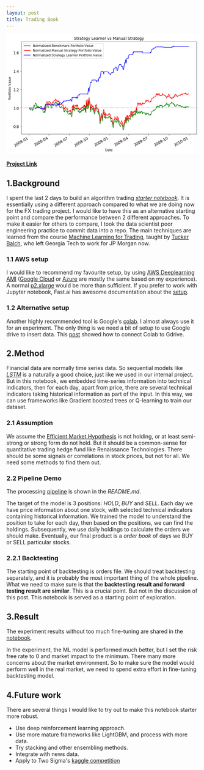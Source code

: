 ```yaml
---
layout: post
title: Trading Book
---
```


![Final Result Comparison](/images/2020-02-26-final-compare.png)

[**Project Link**](https://github.com/xia0nan/trading-book)

## 1.Background

I spent the last 2 days to build an algorithm trading [*starter notebook*](https://github.com/xia0nan/trading-book). It is essentially using a different approach compared to what we are doing now for the FX trading project. I would like to have this as an alternative starting point and compare the performance between 2 different approaches. To make it easier for others to compare, I took the data scientist poor engineering practice to commit data into a repo. The main techniques are learned from the course [Machine Learning for Trading](https://quantsoftware.gatech.edu/Machine_Learning_for_Trading_Course), taught by [Tucker Balch](https://www.cc.gatech.edu/~tucker/), who left Georgia Tech to work for JP Morgan now.

### 1.1 AWS setup
I would like to recommend my favourite setup, by using [AWS Deeplearning AMI](https://aws.amazon.com/machine-learning/amis/) ([Google Cloud](https://cloud.google.com/deep-learning-vm) or [Azure](https://azure.microsoft.com/en-us/services/virtual-machines/data-science-virtual-machines/) are mostly the same based on my experience). A normal [p2.xlarge](https://aws.amazon.com/ec2/instance-types/p2/) would be more than sufficient. If you prefer to work with Jupyter notebook, Fast.ai has awesome documentation about the [setup](https://course.fast.ai/start_aws.html).

### 1.2 Alternative setup
Another highly recommended tool is Google's [colab](https://colab.research.google.com/). I almost always use it for an experiment. The only thing is we need a bit of setup to use Google drive to insert data. This [post](https://www.marktechpost.com/2019/06/07/how-to-connect-google-colab-with-google-drive/) showed how to connect Colab to Gdrive.

## 2.Method
Financial data are normally time series data. So sequential models like [*LSTM*](https://colah.github.io/posts/2015-08-Understanding-LSTMs/) is a naturally a good choice, just like we used in our internal project. But in this notebook, we embedded time-series information into technical indicators, then for each day, apart from price, there are several technical indicators taking historical information as part of the input. In this way, we can use frameworks like Gradient boosted trees or Q-learning to train our dataset.

### 2.1 Assumption
We assume the [Efficient Market Hypothesis](https://www.investopedia.com/terms/e/efficientmarkethypothesis.asp) is not holding, or at least semi-strong or strong form do not hold. But it should be a common-sense for quantitative trading hedge fund like Renaissance Technologies. There should be some signals or correlations in stock prices, but not for all. We need some methods to find them out.

### 2.2 Pipeline Demo
The processing [pipeline](https://github.com/xia0nan/trading-book#pipeline) is shown in the *README.md*.

The target of the model is 3 positions: *HOLD*, *BUY* and *SELL*. Each day we have price information about one stock, with selected technical indicators containing historical information. We trained the model to understand the position to take for each day, then based on the positions, we can find the holdings. Subsequently, we use daily holdings to calculate the orders we should make. Eventually, our final product is a *order book* of days we BUY or SELL particular stocks.

### 2.2.1 Backtesting
The starting point of backtesting is orders file. We should treat backtesting separately, and it is probably the most important thing of the whole pipeline. What we need to make sure is that the **backtesting result and forward testing result are similar**. This is a crucial point. But not in the discussion of this post. This notebook is served as a starting point of exploration.

## 3.Result
The experiment results without too much fine-tuning are shared in the [notebook](https://github.com/xia0nan/trading-book/blob/master/notebooks/05_ML_strategy.ipynb).

In the experiment, the ML model is performed much better, but I set the risk free rate to 0 and market impact to the minimum. There many more concerns about the market environment. So to make sure the model would perform well in the real market, we need to spend extra effort in fine-tuning backtesting model.

## 4.Future work
There are several things I would like to try out to make this notebook starter more robust.
* Use deep reinforcement learning approach.
* Use more mature frameworks like LightGBM, and process with more data.
* Try stacking and other ensembling methods.
* Integrate with news data.
* Apply to Two Sigma's [kaggle competition](https://www.kaggle.com/c/two-sigma-financial-news)
